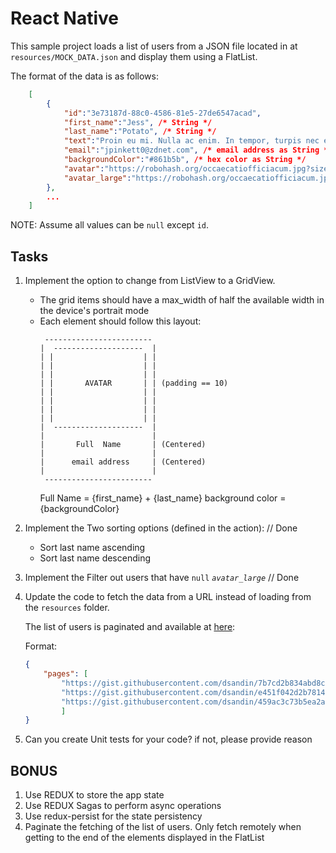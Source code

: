 # React Native

This sample project loads a list of users from a JSON file located in at `resources/MOCK_DATA.json` and display them using a FlatList.

The format of the data is as follows:

```json
    [
        {
            "id":"3e73187d-88c0-4586-81e5-27de6547acad",
            "first_name":"Jess", /* String */
            "last_name":"Potato", /* String */
            "text":"Proin eu mi. Nulla ac enim. In tempor, turpis nec euismod scelerisque, quam turpis adipiscing lorem, vitae mattis nibh ligula nec sem.", /* String */
            "email":"jpinkett0@zdnet.com", /* email address as String */
            "backgroundColor":"#861b5b", /* hex color as String */
            "avatar":"https://robohash.org/occaecatiofficiacum.jpg?size=200x200&set=set1", /* URI as String */
            "avatar_large":"https://robohash.org/occaecatiofficiacum.jpg" /* URI as String */
        },
        ...
    ]
```

NOTE: Assume all values can be `null` except `id`.

## Tasks

 1. Implement the option to change from ListView to a GridView.
    * The grid items should have a max_width of half the available width in the device's portrait mode
    * Each element should follow this layout:
       ``` 
        ------------------------
       |  --------------------  |
       | |                    | |
       | |                    | |
       | |                    | |
       | |       AVATAR       | | (padding == 10)
       | |                    | |
       | |                    | |
       | |                    | |
       | |                    | |
       |  --------------------  |
       |                        |
       |       Full  Name       | (Centered)
       |                        |
       |      email address     | (Centered)
       |                        |
        ------------------------
       ```
       Full Name = {first_name} + {last_name} 
       background color = {backgroundColor}

 2. Implement the Two sorting options (defined in the action):  // Done
    * Sort last name ascending 
    * Sort last name descending
 
 3. Implement the Filter out users that have `null` *`avatar_large`*    // Done

 4. Update the code to fetch the data from a URL instead of loading from the `resources` folder.

    The list of users is paginated and available at [here](https://gist.githubusercontent.com/dsandin/c8ed6c5a9486f311f4725f221b912220/raw/8c6d2d8e1f339d02e0ff3d2990560a4862c4beae/users_page_list):

    Format:
    ```JSON
    {
        "pages": [
            "https://gist.githubusercontent.com/dsandin/7b7cd2b834abd8c10908803cac5d1dd3/raw/9a8c0270e0f7a778409b2996419bacdbb06edc87/users_page1",
            "https://gist.githubusercontent.com/dsandin/e451f042d2b78143141ea8ea7d97b03f/raw/9847b174d0f5f61701ad64ab73be568270eea3a3/users_page2",
            "https://gist.githubusercontent.com/dsandin/459ac3c73b5ea2a2c0b09015de85d930/raw/fc8af8115057bec36561e799aaf5a47ca12521b8/users_page3"
            ]
    }
    ```

 5. Can you create Unit tests for your code? if not, please provide reason 

 ## BONUS

 1. Use REDUX to store the app state
 2. Use REDUX Sagas to perform async operations
 3. Use redux-persist for the state persistency
 4. Paginate the fetching of the list of users. Only fetch remotely when getting to the end of the elements displayed in the FlatList
